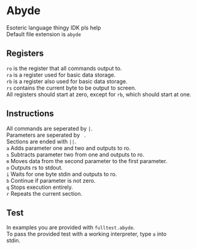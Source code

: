 # Abyde
Esoteric language thingy IDK pls help    
Default file extension is `abyde`
## Registers
`ro` is the register that all commands output to.    
`ra` is a register used for basic data storage.    
`rb` is a register also used for basic data storage.    
`rs` contains the current byte to be output to screen.    
All registers should start at zero, except for `rb`, which should start at one.
## Instructions
All commands are seperated by `|`.    
Parameters are seperated by ` `.    
Sections are ended with `||`.    
`a` Adds parameter one and two and outputs to ro.    
`s` Subtracts parameter two from one and outputs to ro.    
`m` Moves data from the second parameter to the first parameter.    
`o` Outputs rs to stdout.    
`i` Waits for one byte stdin and outputs to ro.    
`b` Continue if parameter is not zero.    
`q` Stops execution entirely.    
`r` Repeats the current section.    
## Test
In examples you are provided with `fulltest.abyde`.    
To pass the provided test with a working interpreter, type `a` into    
stdin.